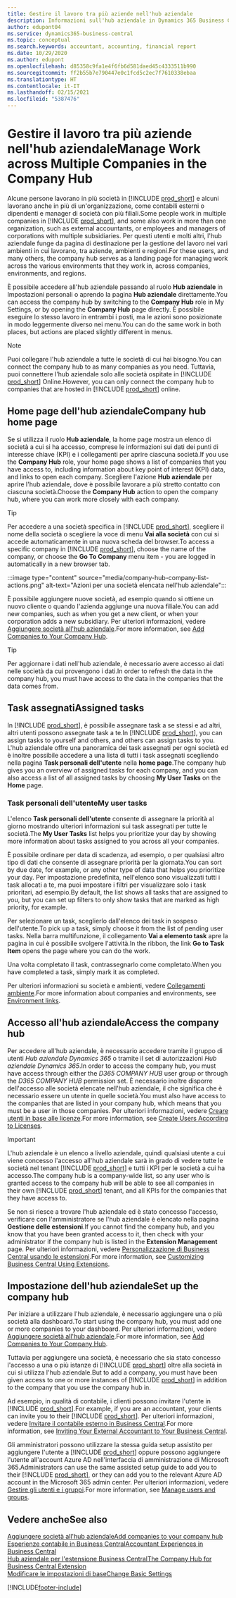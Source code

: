 ```yaml
---
title: Gestire il lavoro tra più aziende nell'hub aziendale
description: Informazioni sull'hub aziendale in Dynamics 365 Business Central che si utilizza per gestire il lavoro in più società.
author: edupont04
ms.service: dynamics365-business-central
ms.topic: conceptual
ms.search.keywords: accountant, accounting, financial report
ms.date: 10/29/2020
ms.author: edupont
ms.openlocfilehash: d85358c9fa1e4f6fb6d581daed45c4333511b990
ms.sourcegitcommit: ff2b55b7e790447e0c1fcd5c2ec7f7610338ebaa
ms.translationtype: HT
ms.contentlocale: it-IT
ms.lasthandoff: 02/15/2021
ms.locfileid: "5387476"
---
```

# <a name="manage-work-across-multiple-companies-in-the-company-hub"></a><span data-ttu-id="acdb0-103">Gestire il lavoro tra più aziende nell'hub aziendale</span><span class="sxs-lookup"><span data-stu-id="acdb0-103">Manage Work across Multiple Companies in the Company Hub</span></span>

<span data-ttu-id="acdb0-104">Alcune persone lavorano in più società in [!INCLUDE [prod_short](includes/prod_short.md)] e alcuni lavorano anche in più di un'organizzazione, come contabili esterni o dipendenti e manager di società con più filiali.</span><span class="sxs-lookup"><span data-stu-id="acdb0-104">Some people work in multiple companies in [!INCLUDE [prod_short](includes/prod_short.md)], and some also work in more than one organization, such as external accountants, or employees and managers of corporations with multiple subsidiaries.</span></span> <span data-ttu-id="acdb0-105">Per questi utenti e molti altri, l'hub aziendale funge da pagina di destinazione per la gestione del lavoro nei vari ambienti in cui lavorano, tra aziende, ambienti e regioni.</span><span class="sxs-lookup"><span data-stu-id="acdb0-105">For these users, and many others, the company hub serves as a landing page for managing work across the various environments that they work in, across companies, environments, and regions.</span></span>  

<span data-ttu-id="acdb0-106">È possibile accedere all'hub aziendale passando al ruolo **Hub aziendale** in Impostazioni personali o aprendo la pagina **Hub aziendale** direttamente.</span><span class="sxs-lookup"><span data-stu-id="acdb0-106">You can access the company hub by switching to the **Company Hub** role in My Settings, or by opening the **Company Hub** page directly.</span></span> <span data-ttu-id="acdb0-107">È possibile eseguire lo stesso lavoro in entrambi i posti, ma le azioni sono posizionate in modo leggermente diverso nei menu.</span><span class="sxs-lookup"><span data-stu-id="acdb0-107">You can do the same work in both places, but actions are placed slightly different in menus.</span></span>  

> [!NOTE]
> <span data-ttu-id="acdb0-108">Puoi collegare l'hub aziendale a tutte le società di cui hai bisogno.</span><span class="sxs-lookup"><span data-stu-id="acdb0-108">You can connect the company hub to as many companies as you need.</span></span> <span data-ttu-id="acdb0-109">Tuttavia, puoi connettere l'hub aziendale solo alle società ospitate in [!INCLUDE [prod_short](includes/prod_short.md)] Online.</span><span class="sxs-lookup"><span data-stu-id="acdb0-109">However, you can only connect the company hub to companies that are hosted in [!INCLUDE [prod_short](includes/prod_short.md)] online.</span></span>

## <a name="company-hub-home-page"></a><span data-ttu-id="acdb0-110">Home page dell'hub aziendale</span><span class="sxs-lookup"><span data-stu-id="acdb0-110">Company hub home page</span></span>

<span data-ttu-id="acdb0-111">Se si utilizza il ruolo **Hub aziendale**, la home page mostra un elenco di società a cui si ha accesso, comprese le informazioni sui dati dei punti di interesse chiave (KPI) e i collegamenti per aprire ciascuna società.</span><span class="sxs-lookup"><span data-stu-id="acdb0-111">If you use the **Company Hub** role, your home page shows a list of companies that you have access to, including information about key point of interest (KPI) data, and links to open each company.</span></span> <!--You can customize the dashboard to show the data points that you want to see by adding or removing columns. For example, you might want to see taxes that are due, how many open sales documents each company has, or the number of purchase invoices that are due next week. You can configure the view to suit your needs. If you have added many companies, you can use filters to sort your view.--> <span data-ttu-id="acdb0-112">Scegliere l'azione **Hub aziendale** per aprire l'hub aziendale, dove è possibile lavorare a più stretto contatto con ciascuna società.</span><span class="sxs-lookup"><span data-stu-id="acdb0-112">Choose the **Company Hub** action to open the company hub, where you can work more closely with each company.</span></span>  

> [!TIP]
> <span data-ttu-id="acdb0-113">Per accedere a una società specifica in [!INCLUDE [prod_short](includes/prod_short.md)], scegliere il nome della società o scegliere la voce di menu **Vai alla società** con cui si accede automaticamente in una nuova scheda del browser.</span><span class="sxs-lookup"><span data-stu-id="acdb0-113">To access a specific company in [!INCLUDE [prod_short](includes/prod_short.md)], choose the name of the company, or choose the **Go To Company** menu item - you are logged in automatically in a new browser tab.</span></span>

:::image type="content" source="media/company-hub-company-list-actions.png" alt-text="Azioni per una società elencata nell'hub aziendale":::

<span data-ttu-id="acdb0-115">È possibile aggiungere nuove società, ad esempio quando si ottiene un nuovo cliente o quando l'azienda aggiunge una nuova filiale.</span><span class="sxs-lookup"><span data-stu-id="acdb0-115">You can add new companies, such as when you get a new client, or when your corporation adds a new subsidiary.</span></span> <span data-ttu-id="acdb0-116">Per ulteriori informazioni, vedere [Aggiungere società all'hub aziendale](company-hub-add-company.md).</span><span class="sxs-lookup"><span data-stu-id="acdb0-116">For more information, see [Add Companies to Your Company Hub](company-hub-add-company.md).</span></span>  

> [!TIP]
> <span data-ttu-id="acdb0-117">Per aggiornare i dati nell'hub aziendale, è necessario avere accesso ai dati nelle società da cui provengono i dati.</span><span class="sxs-lookup"><span data-stu-id="acdb0-117">In order to refresh the data in the company hub, you must have access to the data in the companies that the data comes from.</span></span>

<!--## Company details

In the **Company Hub** page, you can see more information about each company by choosing the name of the company that you want to learn more about. This opens the **Company Details** pane, where you can see additional information, such as the following:  

* Cash account balances  
* Cash flow forecast  
* Overdue purchase invoices  
* Overdue sales invoices  

> [!TIP]
> You can launch predefined Excel workbooks from the **Reports** tab in the ribbon. These Excel workbooks are designed as ready-to-print key financial statements and reports, but you can also modify them to fit your needs. For more information, see [Analyzing Financial Statements in Microsoft Excel](finance-analyze-excel.md).  

Otherwise, close the details pane and continue to the next company.  -->

## <a name="assigned-tasks"></a><span data-ttu-id="acdb0-118">Task assegnati</span><span class="sxs-lookup"><span data-stu-id="acdb0-118">Assigned tasks</span></span>

<span data-ttu-id="acdb0-119">In [!INCLUDE [prod_short](includes/prod_short.md)], è possibile assegnare task a se stessi e ad altri, altri utenti possono assegnate task a te.</span><span class="sxs-lookup"><span data-stu-id="acdb0-119">In [!INCLUDE [prod_short](includes/prod_short.md)], you can assign tasks to yourself and others, and others can assign tasks to you.</span></span> <span data-ttu-id="acdb0-120">L'hub aziendale offre una panoramica dei task assegnati per ogni società ed è inoltre possibile accedere a una lista di tutti i task assegnati scegliendo nella pagina **Task personali dell'utente** nella **home page**.</span><span class="sxs-lookup"><span data-stu-id="acdb0-120">The company hub gives you an overview of assigned tasks for each company, and you can also access a list of all assigned tasks by choosing **My User Tasks** on the **Home** page.</span></span>  

<!--In the client company, you also have cues that call out tasks assigned to you in this particular client.  -->

### <a name="my-user-tasks"></a><span data-ttu-id="acdb0-121">Task personali dell'utente</span><span class="sxs-lookup"><span data-stu-id="acdb0-121">My user tasks</span></span>

<span data-ttu-id="acdb0-122">L'elenco **Task personali dell'utente** consente di assegnare la priorità al giorno mostrando ulteriori informazioni sui task assegnati per tutte le società.</span><span class="sxs-lookup"><span data-stu-id="acdb0-122">The **My User Tasks** list helps you prioritize your day by showing more information about tasks assigned to you across all your companies.</span></span>  

<span data-ttu-id="acdb0-123">È possibile ordinare per data di scadenza, ad esempio, o per qualsiasi altro tipo di dati che consente di assegnare priorità per la giornata.</span><span class="sxs-lookup"><span data-stu-id="acdb0-123">You can sort by due date, for example, or any other type of data that helps you prioritize your day.</span></span> <span data-ttu-id="acdb0-124">Per impostazione predefinita, nell'elenco sono visualizzati tutti i task allocati a te, ma puoi impostare i filtri per visualizzare solo i task prioritari, ad esempio.</span><span class="sxs-lookup"><span data-stu-id="acdb0-124">By default, the list shows all tasks that are assigned to you, but you can set up filters to only show tasks that are marked as high priority, for example.</span></span>  

<span data-ttu-id="acdb0-125">Per selezionare un task, sceglierlo dall'elenco dei task in sospeso dell'utente.</span><span class="sxs-lookup"><span data-stu-id="acdb0-125">To pick up a task, simply choose it from the list of pending user tasks.</span></span> <span data-ttu-id="acdb0-126">Nella barra multifunzione, il collegamento **Vai a elemento task** apre la pagina in cui è possibile svolgere l'attività.</span><span class="sxs-lookup"><span data-stu-id="acdb0-126">In the ribbon, the link **Go to Task Item** opens the page where you can do the work.</span></span>  

<span data-ttu-id="acdb0-127">Una volta completato il task, contrassegnarlo come completato.</span><span class="sxs-lookup"><span data-stu-id="acdb0-127">When you have completed a task, simply mark it as completed.</span></span>  

<span data-ttu-id="acdb0-128">Per ulteriori informazioni su società e ambienti, vedere [Collegamenti ambiente](company-hub-add-company.md#environment-links).</span><span class="sxs-lookup"><span data-stu-id="acdb0-128">For more information about companies and environments, see [Environment links](company-hub-add-company.md#environment-links).</span></span>  

## <a name="access-the-company-hub"></a><span data-ttu-id="acdb0-129">Accesso all'hub aziendale</span><span class="sxs-lookup"><span data-stu-id="acdb0-129">Access the company hub</span></span>

<span data-ttu-id="acdb0-130">Per accedere all'hub aziendale, è necessario accedere tramite il gruppo di utenti *Hub aziendale Dynamics 365* o tramite il set di autorizzazioni *Hub aziendale Dynamics 365*.</span><span class="sxs-lookup"><span data-stu-id="acdb0-130">In order to access the company hub, you must have access through either the *D365 COMPANY HUB* user group or through the *D365 COMPANY HUB*  permission set.</span></span> <span data-ttu-id="acdb0-131">È necessario inoltre disporre dell'accesso alle società elencate nell'hub aziendale, il che significa che è necessario essere un utente in quelle società.</span><span class="sxs-lookup"><span data-stu-id="acdb0-131">You must also have access to the companies that are listed in your company hub, which means that you must be a user in those companies.</span></span> <span data-ttu-id="acdb0-132">Per ulteriori informazioni, vedere [Creare utenti in base alle licenze](ui-how-users-permissions.md).</span><span class="sxs-lookup"><span data-stu-id="acdb0-132">For more information, see [Create Users According to Licenses](ui-how-users-permissions.md).</span></span>  

> [!IMPORTANT]
> <span data-ttu-id="acdb0-133">L'hub aziendale è un elenco a livello aziendale, quindi qualsiasi utente a cui viene concesso l'accesso all'hub aziendale sarà in grado di vedere tutte le società nel tenant [!INCLUDE [prod_short](includes/prod_short.md)] e tutti i KPI per le società a cui ha accesso.</span><span class="sxs-lookup"><span data-stu-id="acdb0-133">The company hub is a company-wide list, so any user who is granted access to the company hub will be able to see all companies in their own [!INCLUDE [prod_short](includes/prod_short.md)] tenant, and all KPIs for the companies that they have access to.</span></span>

<span data-ttu-id="acdb0-134">Se non si riesce a trovare l'hub aziendale ed è stato concesso l'accesso, verificare con l'amministratore se l'hub aziendale è elencato nella pagina **Gestione delle estensioni**.</span><span class="sxs-lookup"><span data-stu-id="acdb0-134">If you cannot find the company hub, and you know that you have been granted access to it, then check with your administrator if the company hub is listed in the **Extension Management** page.</span></span> <span data-ttu-id="acdb0-135">Per ulteriori informazioni, vedere [Personalizzazione di Business Central usando le estensioni](ui-extensions.md).</span><span class="sxs-lookup"><span data-stu-id="acdb0-135">For more information, see [Customizing Business Central Using Extensions](ui-extensions.md).</span></span>  

## <a name="set-up-the-company-hub"></a><span data-ttu-id="acdb0-136">Impostazione dell'hub aziendale</span><span class="sxs-lookup"><span data-stu-id="acdb0-136">Set up the company hub</span></span>

<span data-ttu-id="acdb0-137">Per iniziare a utilizzare l'hub aziendale, è necessario aggiungere una o più società alla dashboard.</span><span class="sxs-lookup"><span data-stu-id="acdb0-137">To start using the company hub, you must add one or more companies to your dashboard.</span></span> <span data-ttu-id="acdb0-138">Per ulteriori informazioni, vedere [Aggiungere società all'hub aziendale](company-hub-add-company.md).</span><span class="sxs-lookup"><span data-stu-id="acdb0-138">For more information, see [Add Companies to Your Company Hub](company-hub-add-company.md).</span></span>  

<span data-ttu-id="acdb0-139">Tuttavia per aggiungere una società, è necessario che sia stato concesso l'accesso a una o più istanze di [!INCLUDE [prod_short](includes/prod_short.md)] oltre alla società in cui si utilizza l'hub aziendale.</span><span class="sxs-lookup"><span data-stu-id="acdb0-139">But to add a company, you must have been given access to one or more instances of [!INCLUDE [prod_short](includes/prod_short.md)] in addition to the company that you use the company hub in.</span></span>  

<span data-ttu-id="acdb0-140">Ad esempio, in qualità di contabile, i clienti possono invitare l'utente in [!INCLUDE [prod_short](includes/prod_short.md)].</span><span class="sxs-lookup"><span data-stu-id="acdb0-140">For example, if you are an accountant, your clients can invite you to their [!INCLUDE [prod_short](includes/prod_short.md)].</span></span> <span data-ttu-id="acdb0-141">Per ulteriori informazioni, vedere [Invitare il contabile esterno in Business Central](finance-accounting.md#inviteaccountant).</span><span class="sxs-lookup"><span data-stu-id="acdb0-141">For more information, see [Inviting Your External Accountant to Your Business Central](finance-accounting.md#inviteaccountant).</span></span>  

<span data-ttu-id="acdb0-142">Gli amministratori possono utilizzare la stessa guida setup assistito per aggiungere l'utente a [!INCLUDE [prod_short](includes/prod_short.md)] oppure possono aggiungere l'utente all'account Azure AD nell'interfaccia di amministrazione di Microsoft 365.</span><span class="sxs-lookup"><span data-stu-id="acdb0-142">Administrators can use the same assisted setup guide to add you to their [!INCLUDE [prod_short](includes/prod_short.md)], or they can add you to the relevant Azure AD account in the Microsoft 365 admin center.</span></span> <span data-ttu-id="acdb0-143">Per ulteriori informazioni, vedere [Gestire gli utenti e i gruppi](/microsoft-365/admin/add-users/?view=o365-worldwide&preserve-view=true).</span><span class="sxs-lookup"><span data-stu-id="acdb0-143">For more information, see [Manage users and groups](/microsoft-365/admin/add-users/?view=o365-worldwide&preserve-view=true).</span></span>  

## <a name="see-also"></a><span data-ttu-id="acdb0-144">Vedere anche</span><span class="sxs-lookup"><span data-stu-id="acdb0-144">See also</span></span>

[<span data-ttu-id="acdb0-145">Aggiungere società all'hub aziendale</span><span class="sxs-lookup"><span data-stu-id="acdb0-145">Add companies to your company hub</span></span>](company-hub-add-company.md)  
[<span data-ttu-id="acdb0-146">Esperienze contabile in Business Central</span><span class="sxs-lookup"><span data-stu-id="acdb0-146">Accountant Experiences in Business Central</span></span>](finance-accounting.md)  
[<span data-ttu-id="acdb0-147">Hub aziendale per l'estensione Business Central</span><span class="sxs-lookup"><span data-stu-id="acdb0-147">The Company Hub for Business Central Extension</span></span>](ui-extensions-company-hub.md)  
[<span data-ttu-id="acdb0-148">Modificare le impostazioni di base</span><span class="sxs-lookup"><span data-stu-id="acdb0-148">Change Basic Settings</span></span>](ui-change-basic-settings.md)  


[!INCLUDE[footer-include](includes/footer-banner.md)]
